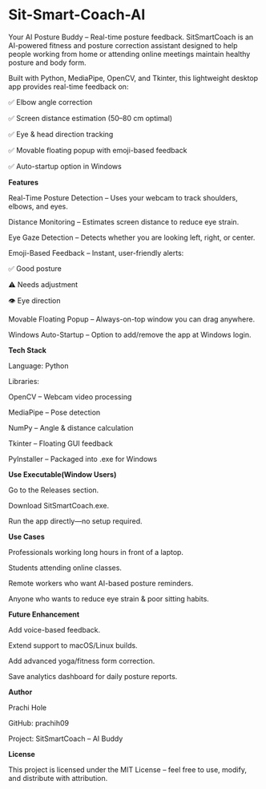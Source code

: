 # Sit-Smart-Coach-AI
Your AI Posture Buddy – Real-time posture feedback.
SitSmartCoach is an AI-powered fitness and posture correction assistant designed to help people working from home or attending online meetings maintain healthy posture and body form.

Built with Python, MediaPipe, OpenCV, and Tkinter, this lightweight desktop app provides real-time feedback on:

✅ Elbow angle correction

✅ Screen distance estimation (50–80 cm optimal)

✅ Eye & head direction tracking

✅ Movable floating popup with emoji-based feedback

✅ Auto-startup option in Windows

**Features**

Real-Time Posture Detection – Uses your webcam to track shoulders, elbows, and eyes.

Distance Monitoring – Estimates screen distance to reduce eye strain.

Eye Gaze Detection – Detects whether you are looking left, right, or center.

Emoji-Based Feedback – Instant, user-friendly alerts:

✅ Good posture

⚠️ Needs adjustment

👁️ Eye direction

Movable Floating Popup – Always-on-top window you can drag anywhere.

Windows Auto-Startup – Option to add/remove the app at Windows login.

**Tech Stack**

Language: Python

Libraries:

OpenCV
 – Webcam video processing

MediaPipe
 – Pose detection

NumPy
 – Angle & distance calculation

Tkinter
 – Floating GUI feedback

PyInstaller
 – Packaged into .exe for Windows


**Use Executable(Window Users)** 

Go to the Releases
 section.

Download SitSmartCoach.exe.

Run the app directly—no setup required.

**Use Cases**

Professionals working long hours in front of a laptop.

Students attending online classes.

Remote workers who want AI-based posture reminders.

Anyone who wants to reduce eye strain & poor sitting habits.

**Future Enhancement**

Add voice-based feedback.

Extend support to macOS/Linux builds.

Add advanced yoga/fitness form correction.

Save analytics dashboard for daily posture reports.

**Author**

Prachi Hole

GitHub: prachih09

Project: SitSmartCoach – AI Buddy

**License**

This project is licensed under the MIT License – feel free to use, modify, and distribute with attribution.
